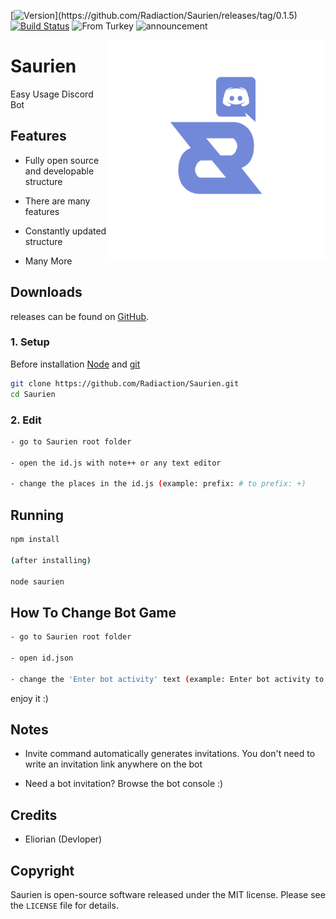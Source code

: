 [![Version](https://img.shields.io/badge/Version-0.1.5%20R10%20(Fixed%20version%20of%200.1.4)-yellow)](https://github.com/Radiaction/Saurien/releases/tag/0.1.5)
[![Build Status](https://travis-ci.org/Radiaction/Saurien.svg?branch=master)](https://travis-ci.org/Radiaction/Saurien)
![From Turkey](https://img.shields.io/badge/from-Turkey-red.svg)
![announcement](https://img.shields.io/badge/announcement-New%20music%20commands%20comming!-orange)


<img align="right" alt="Saurien" width="350" src="./data/logo/logo.png">

# Saurien

Easy Usage Discord Bot

## Features
- Fully open source and developable structure

- There are many features

- Constantly updated structure

- Many More

## Downloads
releases can be found on [GitHub](https://github.com/Radiaction/Saurien/releases).

### 1. Setup
Before installation [Node](https://nodejs.org/en/download) and [git](https://git-scm.com/downloads)

```sh
git clone https://github.com/Radiaction/Saurien.git
cd Saurien
```

### 2. Edit

```sh
- go to Saurien root folder

- open the id.js with note++ or any text editor

- change the places in the id.js (example: prefix: # to prefix: +)
```

## Running

```sh
npm install

(after installing)

node saurien
```

## How To Change Bot Game

```sh
- go to Saurien root folder

- open id.json

- change the 'Enter bot activity' text (example: Enter bot activity to Im Online)
```

enjoy it :)

## Notes

* Invite command automatically generates invitations. You don't need to write an invitation link anywhere on the bot

* Need a bot invitation? Browse the bot console :)

## Credits

 * Eliorian (Devloper)

## Copyright

Saurien is open-source software released under the MIT license. Please see
the `LICENSE` file for details.
